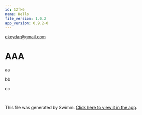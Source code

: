 ```yaml
---
id: 12fk6
name: Hello
file_version: 1.0.2
app_version: 0.9.2-0
---
```


ekeydar@gmail.com <h1>AAA</h1>

aa

bb

cc




<br/>

This file was generated by Swimm. [Click here to view it in the app](http://localhost:5000/repos/Z2l0aHViJTNBJTNBdDElM0ElM0FlcmFuLXN3aW1t/docs/12fk6).